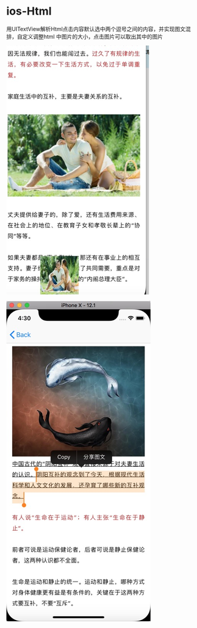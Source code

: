 # ios-Html
用UITextView解析Html点击内容默认选中两个逗号之间的内容，并实现图文混排，自定义调整html 中图片的大小，点击图片可以取出其中的图片

![点击解析出路的图片，可以得到对应的图片](https://github.com/1546461417/ios-Html/blob/master/取出链接中的图片.jpg)

![效果图](https://github.com/1546461417/ios-Html/blob/master/效果图.jpg)


